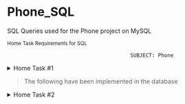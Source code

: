 # Phone_SQL
SQL Queries used for the Phone project on MySQL

<sup>Home Task Requirements for SQL </sup>


                                            SUBJECT: Phone

<details>

<summary>Home Task #1</summary>

### Requirements for Home task #1

| **Requirements**  | **Implementation** |
| -- | ------------- |
| Create a database schema using MySQL Workbench for the new hierarchy with at leas 12  tables and all relations | ![image](https://github.com/lbeltran5/Phone_SQL/assets/89185145/25933ef1-622a-46a2-8de8-b6c8c1430427)|

> The schema should satisfy the 3 Normal Forms

</details>

> The following have been implemented in the database

<details>

<summary>Home Task #2</summary>

### Requirements for Home task #2

| **Requirements**  | **Implementation** |
| -- | ------------- |
| 10 statements for Insertion | Added 2 SQL files into this repository: Insertion_staments and Insertion_statements_2 |
| 10 statements for Updating | Added 1 SQL files that contains Update_statements | | 10 statements for Deletions | Added 1 SQL files that contains Delete_statements |
| 5 alter table. | Implementation here |
| 1 big statement to join all tables in the database | Implementation here |
| 5 statements with left, right, inner, outer joins. | Implementation here |
| 7 statements with aggregate functions and group by and without having | Implementation here |
| 7 statements with aggregate functions and group by and with having | Implementation here |


</details>
